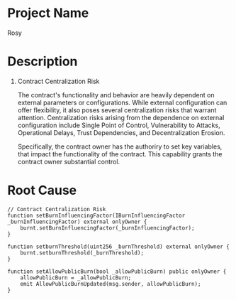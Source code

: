 # Project Name
Rosy

# Description
1. Contract Centralization Risk
    
    The contract's functionality and behavior are heavily dependent on external parameters or configurations. While external configuration can offer flexibility, it also poses several centralization risks that warrant attention. Centralization risks arising from the dependence on external configuration include Single Point of Control, Vulnerability to Attacks, Operational Delays, Trust Dependencies, and Decentralization Erosion.
    
    Specifically, the contract owner has the authoriry to set key variables, that impact the functionality of the contract. This capability grants the contract owner substantial control.

# Root Cause
```solidity
// Contract Centralization Risk
function setBurnInfluencingFactor(IBurnInfluencingFactor _burnInfluencingFactor) external onlyOwner {
    burnt.setBurnInfluencingFactor(_burnInfluencingFactor);
}

function setburnThreshold(uint256 _burnThreshold) external onlyOwner {
    burnt.setburnThreshold(_burnThreshold);
}

function setAllowPublicBurn(bool _allowPublicBurn) public onlyOwner {
    allowPublicBurn = _allowPublicBurn;
    emit AllowPublicBurnUpdated(msg.sender, allowPublicBurn);
}